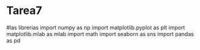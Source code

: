 # Tarea7
#las librerias
import numpy as np
import matplotlib.pyplot as plt
import matplotlib.mlab as mlab
import math
import seaborn as sns
import pandas as pd
